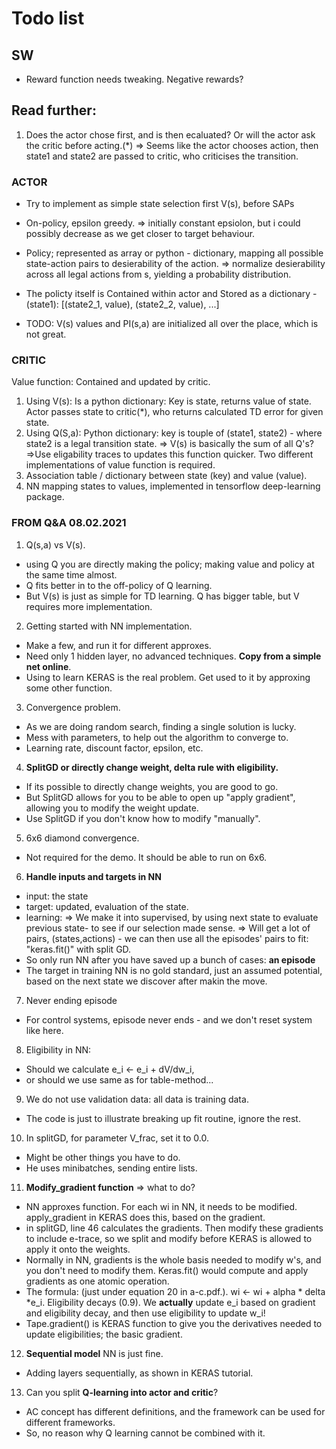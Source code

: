 # Todo list
## SW
- Reward function needs tweaking. Negative rewards?

## Read further:
1. Does the actor chose first, and is then ecaluated? Or will the actor ask the critic before acting.(*)
=> Seems like the actor chooses action, then state1 and state2 are passed to critic, who criticises the transition.

### ACTOR
- Try to implement as simple state selection first V(s), before SAPs
- On-policy, epsilon greedy.
 => initially constant epsiolon, but i could possibly decrease as we get closer to target behaviour.
- Policy; represented as array or python - dictionary, mapping all possible state-action pairs to desierability of the action. 
=> normalize desierability across all legal actions from s, yielding a probability distribution. 
- The policty itself is Contained within actor and Stored as a dictionary - (state1): [(state2_1, value), (state2_2, value), ...]

- TODO: V(s) values and PI(s,a) are initialized all over the place, which is not great.


### CRITIC
Value function: Contained and updated by critic. 
1. Using V(s): Is a python dictionary: Key is state, returns value of state. Actor passes state to critic(*), who returns calculated TD error for given state.
2. Using Q(S,a): Python dictionary: key is touple of (state1, state2) - where state2 is a legal transition state. 
=> V(s) is basically the sum of all Q's?
=>Use eligability traces to updates this function quicker.
Two different implementations of value function is required.
1. Association table / dictionary between state (key) and value (value). 
2. NN mapping states to values, implemented in tensorflow deep-learning package. 



### FROM Q&A 08.02.2021
1. Q(s,a) vs V(s).
- using Q you are directly making the policy; making value and policy at the same time almost. 
- Q fits better in to the off-policy of Q learning. 
- But V(s) is just as simple for TD learning. Q has bigger table, but V requires more implementation. 

2. Getting started with NN implementation.
- Make a few, and run it for different approxes. 
- Need only 1 hidden layer, no advanced techniques. **Copy from a simple net online**.
- Using to learn KERAS is the real problem. Get used to it by approxing some other function. 

3. Convergence problem.
- As we are doing random search, finding a single solution is lucky.
- Mess with parameters, to help out the algorithm to converge to. 
- Learning rate, discount factor, epsilon, etc.

4. **SplitGD or directly change weight, delta rule with eligibility.**
- If its possible to directly change weights, you are good to go. 
- But SplitGD allows for you to be able to open up "apply gradient", allowing you to modify the weight update.
- Use SplitGD if you don't know how to modify "manually".

5. 6x6 diamond convergence.
- Not required for the demo. It should be able to run on 6x6. 

6. **Handle inputs and targets in NN**
- input: the state
- target: updated, evaluation of the state. 
- learning: 
=> We make it into supervised, by using next state to evaluate previous state- to see if our selection made sense.
=> Will get a lot of pairs, (states,actions) - we can then use all the episodes' pairs to fit: "keras.fit()" with split GD. 
- So only run NN after you have saved up a bunch of cases: **an episode**
- The target in training NN is no gold standard, just an assumed potential, based on the next state we discover after makin the move.

7. Never ending episode
- For control systems, episode never ends - and we don't reset system like here.

8. Eligibility in NN:
- Should we calculate e_i <- e_i + dV/dw_i,
- or should we use same as for table-method...

9. We do not use validation data: all data is training data.
- The code is just to illustrate breaking up fit routine, ignore the rest. 

10. In splitGD, for parameter V_frac, set it to 0.0.
- Might be other things you have to do.
- He uses minibatches, sending entire lists. 

11. **Modify_gradient function** => what to do?
- NN approxes function. For each wi in NN, it needs to be modified. apply_gradient in KERAS does this, based on the gradient.
- in splitGD, line 46 calculates the gradients. Then modify these gradients to include e-trace, so we split and modify before KERAS is allowed to apply it onto the weights.
- Normally in NN, gradients is the whole basis needed to modify w's, and you don't need to modify them. Keras.fit() would compute and apply gradients as one atomic operation.
- The formula: (just under equation 20 in a-c.pdf.). wi <- wi + alpha * delta *e_i. Eligibility decays (0.9). We **actually** update e_i based on gradient and eligibility decay, and then use eligibility to update w_i!
- Tape.gradient() is KERAS function to give you the derivatives needed to update eligibilities; the basic gradient. 

12. **Sequential model** NN is just fine.
- Adding layers sequentially, as shown in KERAS tutorial. 


13. Can you split **Q-learning into actor and critic**?
- AC concept has different definitions, and the framework can be used for different frameworks.
- So, no reason why Q learning cannot be combined with it. 
